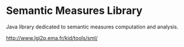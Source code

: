 Semantic Measures Library 
====

Java library dedicated to semantic measures computation and analysis.

http://www.lgi2p.ema.fr/kid/tools/sml/